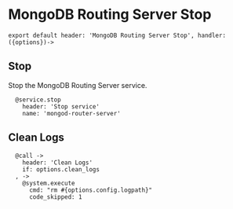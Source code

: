 
# MongoDB Routing Server Stop

    export default header: 'MongoDB Routing Server Stop', handler: ({options})->

## Stop

Stop the MongoDB Routing Server service.

      @service.stop
        header: 'Stop service'
        name: 'mongod-router-server'

## Clean Logs

      @call ->
        header: 'Clean Logs'
        if: options.clean_logs
      , ->
        @system.execute
          cmd: "rm #{options.config.logpath}"
          code_skipped: 1

